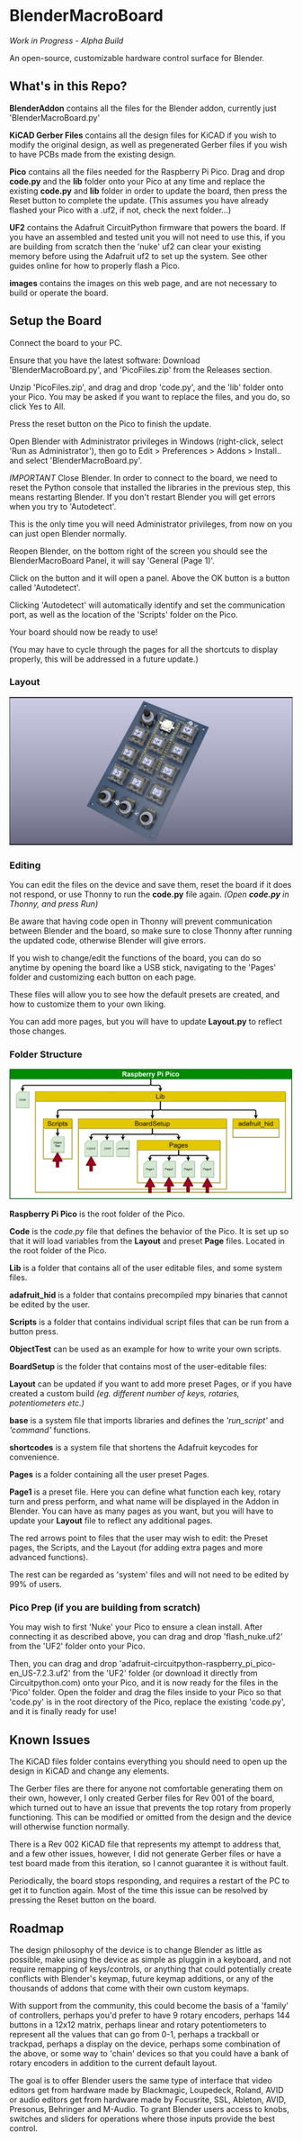 # BlenderMacroBoard
_Work in Progress - Alpha Build_

An open-source, customizable hardware control surface for Blender.

## What's in this Repo?
__BlenderAddon__ contains all the files for the Blender addon, currently just 'BlenderMacroBoard.py'

__KiCAD Gerber Files__ contains all the design files for KiCAD if you wish to modify the original design, as well as pregenerated Gerber files if you wish to have PCBs made from the existing design.

__Pico__ contains all the files needed for the Raspberry Pi Pico. Drag and drop __code.py__ and the __lib__ folder onto your Pico at any time and replace the existing __code.py__ and __lib__ folder in order to update the board, then press the Reset button to complete the update. (This assumes you have already flashed your Pico with a .uf2, if not, check the next folder...)

__UF2__ contains the Adafruit CircuitPython firmware that powers the board. If you have an assembled and tested unit you will not need to use this, if you are building from scratch then the 'nuke' uf2 can clear your existing memory before using the Adafruit uf2 to set up the system. See other guides online for how to properly flash a Pico.

__images__ contains the images on this web page, and are not necessary to build or operate the board.

## Setup the Board
Connect the board to your PC.

Ensure that you have the latest software: Download 'BlenderMacroBoard.py', and 'PicoFiles.zip' from the Releases section.

Unzip 'PicoFiles.zip', and drag and drop 'code.py', and the 'lib' folder onto your Pico. You may be asked if you want to replace the files, and you do, so click Yes to All.

Press the reset button on the Pico to finish the update.

Open Blender with Administrator privileges in Windows (right-click, select 'Run as Administrator'), then go to Edit > Preferences > Addons > Install.. and select 'BlenderMacroBoard.py'.

*IMPORTANT* Close Blender. In order to connect to the board, we need to reset the Python console that installed the libraries in the previous step, this means restarting Blender. If you don't restart Blender you will get errors when you try to 'Autodetect'.

This is the only time you will need Administrator privileges, from now on you can just open Blender normally.

Reopen Blender, on the bottom right of the screen you should see the BlenderMacroBoard Panel, it will say 'General (Page 1)'.

Click on the button and it will open a panel. Above the OK button is a button called 'Autodetect'.

Clicking 'Autodetect' will automatically identify and set the communication port, as well as the location of the 'Scripts' folder on the Pico.

Your board should now be ready to use!

(You may have to cycle through the pages for all the shortcuts to display properly, this will be addressed in a future update.)

### Layout
![](/images/BlenderMacroBoardPCBPreview.png)

### Editing
You can edit the files on the device and save them, reset the board if it does not respond, or use Thonny to run the __code.py__ file again. _(Open __code.py__ in Thonny, and press Run)_

Be aware that having code open in Thonny will prevent communication between Blender and the board, so make sure to close Thonny after running the updated code, otherwise Blender will give errors.

If you wish to change/edit the functions of the board, you can do so anytime by opening the board like a USB stick, navigating to the 'Pages' folder and customizing each button on each page.

These files will allow you to see how the default presets are created, and how to customize them to your own liking.

You can add more pages, but you will have to update __Layout.py__ to reflect those changes.

### Folder Structure
![](/images/BlenderBoardFolderStructure.png)

__Raspberry Pi Pico__ is the root folder of the Pico.

__Code__ is the _code.py_ file that defines the behavior of the Pico. It is set up so that it will load variables from the __Layout__ and preset __Page__ files. Located in the root folder of the Pico.

__Lib__ is a folder that contains all of the user editable files, and some system files.

__adafruit_hid__ is a folder that contains precompiled mpy binaries that cannot be edited by the user.

__Scripts__ is a folder that contains individual script files that can be run from a button press. 

__ObjectTest__ can be used as an example for how to write your own scripts.

__BoardSetup__ is the folder that contains most of the user-editable files:

__Layout__ can be updated if you want to add more preset Pages, or if you have created a custom build _(eg. different number of keys, rotaries, potentiometers etc.)_

__base__ is a system file that imports libraries and defines the _'run_script'_ and _'command'_ functions.

__shortcodes__ is a system file that shortens the Adafruit keycodes for convenience.

__Pages__ is a folder containing all the user preset Pages.

__Page1__ is a preset file. Here you can define what function each key, rotary turn and press perform, and what name will be displayed in the Addon in Blender. You can have as many pages as you want, but you will have to update your __Layout__ file to reflect any additional pages.

The red arrows point to files that the user may wish to edit: the Preset pages, the Scripts, and the Layout (for adding extra pages and more advanced functions).

The rest can be regarded as 'system' files and will not need to be edited by 99% of users.

### Pico Prep (if you are building from scratch)
You may wish to first 'Nuke' your Pico to ensure a clean install. After connecting it as described above, you can drag and drop 'flash_nuke.uf2' from the 'UF2' folder onto your Pico.

Then, you can drag and drop 'adafruit-circuitpython-raspberry_pi_pico-en_US-7.2.3.uf2' from the 'UF2' folder (or download it directly from Circuitpython.com) onto your Pico, and it is now ready for the files in the 'Pico' folder. Open the folder and drag the files inside to your Pico so that 'code.py' is in the root directory of the Pico, replace the existing 'code.py', and it is finally ready for use!

## Known Issues
The KiCAD files folder contains everything you should need to open up the design in KiCAD and change any elements.

The Gerber files are there for anyone not comfortable generating them on their own, however, I only created Gerber files for Rev 001 of the board, which turned out to have an issue that prevents the top rotary from properly functioning. This can be modified or omitted from the design and the device will otherwise function normally.

There is a Rev 002 KiCAD file that represents my attempt to address that, and a few other issues, however, I did not generate Gerber files or have a test board made from this iteration, so I cannot guarantee it is without fault.

Periodically, the board stops responding, and requires a restart of the PC to get it to function again. Most of the time this issue can be resolved by pressing the Reset button on the board.

## Roadmap
The design philosophy of the device is to change Blender as little as possible, make using the device as simple as pluggin in a keyboard, and not require remapping of keys/controls, or anything that could potentially create conflicts with Blender's keymap, future keymap additions, or any of the thousands of addons that come with their own custom keymaps.

With support from the community, this could become the basis of a 'family' of controllers, perhaps you'd prefer to have 9 rotary encoders, perhaps 144 buttons in a 12x12 matrix, perhaps linear and rotary potentiometers to represent all the values that can go from 0-1, perhaps a trackball or trackpad, perhaps a display on the device, perhaps some combination of the above, or some way to 'chain' devices so that you could have a bank of rotary encoders in addition to the current default layout.

The goal is to offer Blender users the same type of interface that video editors get from hardware made by Blackmagic, Loupedeck, Roland, AVID or audio editors get from hardware made by Focusrite, SSL, Ableton, AVID, Presonus, Behringer and M-Audio. To grant Blender users access to knobs, switches and sliders for operations where those inputs provide the best control.
